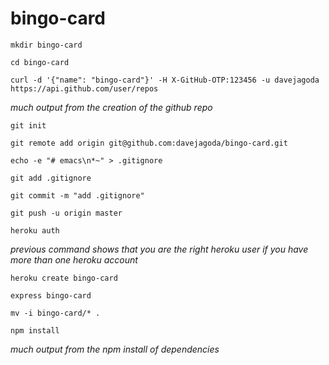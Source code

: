 bingo-card
==========

`mkdir bingo-card`

`cd bingo-card`

`curl -d '{"name": "bingo-card"}' -H X-GitHub-OTP:123456 -u davejagoda https://api.github.com/user/repos`

*much output from the creation of the github repo*

`git init`

`git remote add origin git@github.com:davejagoda/bingo-card.git`

`echo -e "# emacs\n*~" > .gitignore`

`git add .gitignore`

`git commit -m "add .gitignore"`

`git push -u origin master`

`heroku auth`

*previous command shows that you are the right heroku user if you have more than one heroku account*

`heroku create bingo-card`

`express bingo-card`

`mv -i bingo-card/* .`

`npm install`

*much output from the npm install of dependencies*
